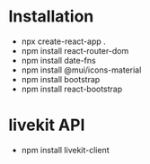 # Installation

* npx create-react-app .
* npm install react-router-dom
* npm install date-fns
* npm install @mui/icons-material
* npm install bootstrap
* npm install react-bootstrap

# livekit API

* npm install livekit-client